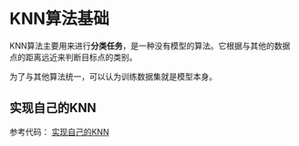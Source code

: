 # KNN算法基础

KNN算法主要用来进行**分类任务**，是一种没有模型的算法。它根据与其他的数据点的距离远近来判断目标点的类别。

为了与其他算法统一，可以认为训练数据集就是模型本身。

## 实现自己的KNN

参考代码：   [实现自己的KNN](01-KNN实现/01-实现自己的KNN.ipynb)

